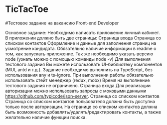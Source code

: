 # TicTacToe

#Тестовое задание на вакансию Front-end Developer

Основное задание:
Необходимо написать приложение личный кабинет.
В приложении должно быть две страницы:
Страница входа
Страница со списком контактов
Оформление и данные для заполнения страниц на усмотрение кандидата.
Обязательно наличие информации в readme о том, как запускать приложение. Так же необходимо указать версию node (узнать можно с помощью команды node -v)
Для выполнения тестового задания Вы можете использовать UI-библиотеку компонентов (MUI, antd и т.д.).
Задание необходимо выполнить на TypeScript, без использования any и ts-ignore.
При выполнении работы обязательно использовать стейт менеджер (redux, mobx)
Время на выполнение тестового задания не ограничено.
Страница входа
Для реализации авторизации можно использовать запросы с моковыми данными https://github.com/typicode/json-server.
Страница со списком контактов
Страница со списком контактов пользователя должна быть доступна только после авторизации.
На странице со списком контактов должна быть возможность добавлять/удалять/редактировать контакты, а также желательно наличие функции поиска.

